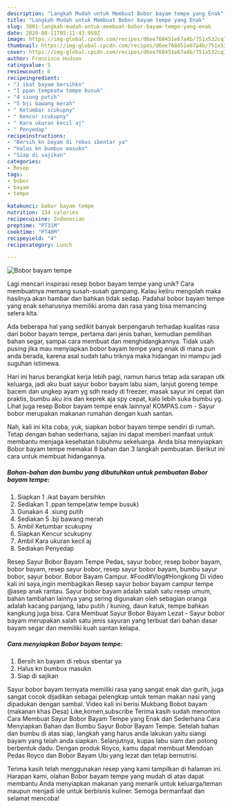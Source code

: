 ```yaml
---
description: "Langkah Mudah untuk Membuat Bobor bayam tempe yang Enak"
title: "Langkah Mudah untuk Membuat Bobor bayam tempe yang Enak"
slug: 3801-langkah-mudah-untuk-membuat-bobor-bayam-tempe-yang-enak
date: 2020-08-11T05:11:43.959Z
image: https://img-global.cpcdn.com/recipes/d6ee760451e67a4b/751x532cq70/bobor-bayam-tempe-foto-resep-utama.jpg
thumbnail: https://img-global.cpcdn.com/recipes/d6ee760451e67a4b/751x532cq70/bobor-bayam-tempe-foto-resep-utama.jpg
cover: https://img-global.cpcdn.com/recipes/d6ee760451e67a4b/751x532cq70/bobor-bayam-tempe-foto-resep-utama.jpg
author: Francisco Hudson
ratingvalue: 5
reviewcount: 6
recipeingredient:
- "1 ikat bayam bersihkn"
- "1 ppan tempeatw tempe busuk"
- "4 siung putih"
- "5 bji bawang merah"
- " Ketumbar scukupny"
- " Kencur scukupny"
- " Kara ukuran kecil aj"
- " Penyedap"
recipeinstructions:
- "Bersih kn bayam di rebus sbentar ya"
- "Halus kn bumbux masukn"
- "Siap di sajikan"
categories:
- Resep
tags:
- bobor
- bayam
- tempe

katakunci: bobor bayam tempe 
nutrition: 134 calories
recipecuisine: Indonesian
preptime: "PT31M"
cooktime: "PT40M"
recipeyield: "4"
recipecategory: Lunch

---
```



![Bobor bayam tempe](https://img-global.cpcdn.com/recipes/d6ee760451e67a4b/751x532cq70/bobor-bayam-tempe-foto-resep-utama.jpg)

Lagi mencari inspirasi resep bobor bayam tempe yang unik? Cara membuatnya memang susah-susah gampang. Kalau keliru mengolah maka hasilnya akan hambar dan bahkan tidak sedap. Padahal bobor bayam tempe yang enak seharusnya memiliki aroma dan rasa yang bisa memancing selera kita.

Ada beberapa hal yang sedikit banyak berpengaruh terhadap kualitas rasa dari bobor bayam tempe, pertama dari jenis bahan, kemudian pemilihan bahan segar, sampai cara membuat dan menghidangkannya. Tidak usah pusing jika mau menyiapkan bobor bayam tempe yang enak di mana pun anda berada, karena asal sudah tahu triknya maka hidangan ini mampu jadi suguhan istimewa.

Hari ini harus berangkat kerja lebih pagi, namun harus tetap ada sarapan utk keluarga, jadi aku buat sayur bobor bayam labu siam, lanjut goreng tempe bacem dan ungkep ayam yg sdh ready di freezer, masak sayur ini cepat dan praktis, bumbu aku iris dan keprek aja spy cepat, kalo lebih suka bumbu yg. Lihat juga resep Bobor bayam tempe enak lainnya! KOMPAS.com - Sayur bobor merupakan makanan rumahan dengan kuah santan.


Nah, kali ini kita coba, yuk, siapkan bobor bayam tempe sendiri di rumah. Tetap dengan bahan sederhana, sajian ini dapat memberi manfaat untuk membantu menjaga kesehatan tubuhmu sekeluarga. Anda bisa menyiapkan Bobor bayam tempe memakai 8 bahan dan 3 langkah pembuatan. Berikut ini cara untuk membuat hidangannya.

<!--inarticleads1-->

##### Bahan-bahan dan bumbu yang dibutuhkan untuk pembuatan Bobor bayam tempe:

1. Siapkan 1 .ikat bayam bersihkn
1. Sediakan 1 .ppan tempe(atw tempe busuk)
1. Gunakan 4 .siung putih
1. Sediakan 5 .bji bawang merah
1. Ambil  Ketumbar scukupny
1. Siapkan  Kencur scukupny
1. Ambil  Kara ukuran kecil aj
1. Sediakan  Penyedap


Resep Sayur Bobor Bayam Tempe Pedas, sayur bobor, resep bobor bayam, bobor bayam, resep sayur bobor, resep sayur bobor bayam, bumbu sayur bobor, sayur bobor. Bobor Bayam Campur. #Food#Vlog#Hongkong Di video kali ini saya,ingin membagikan Resep sayur bobor bayam campur tempe @asep anak rantau. Sayur bobor bayam adalah salah satu resep umum, bahan tambahan lainnya yang sering digunakan oleh sebagian oranga adalah kacang panjang, labu putih / kuning, daun katuk, tempe bahkan kangkung juga bisa. Cara Membuat Sayur Bobor Bayam Lezat - Sayur bobor bayam merupakan salah satu jenis sayuran yang terbuat dari bahan dasar bayam segar dan memiliki kuah santan kelapa. 

<!--inarticleads2-->

##### Cara menyiapkan Bobor bayam tempe:

1. Bersih kn bayam di rebus sbentar ya
1. Halus kn bumbux masukn
1. Siap di sajikan


Sayur bobor bayam ternyata memiliki rasa yang sangat enak dan gurih, juga sangat cocok dijadikan sebagai pelengkap untuk teman makan nasi yang dipadukan dengan sambal. Video kali ini berisi Mukbang Bobot bayam (makanan khas Desa) Like,komen,subscribe Terima kasih sudah menonton Cara Membuat Sayur Bobor Bayam Tempe yang Enak dan Sederhana Cara Menyiapkan Bahan dan Bumbu Sayur Bobor Bayam Tempe. Setelah bahan dan bumbu di atas siap, langkah yang harus anda lakukan yaitu siangi bayam yang telah anda siapkan. Selanjutnya, kupas labu siam dan potong berbentuk dadu. Dengan produk Royco, kamu dapat membuat Mendoan Pedas Royco dan Bobor Bayam Ubi yang lezat dan tetap bernutrisi. 

Terima kasih telah menggunakan resep yang kami tampilkan di halaman ini. Harapan kami, olahan Bobor bayam tempe yang mudah di atas dapat membantu Anda menyiapkan makanan yang menarik untuk keluarga/teman maupun menjadi ide untuk berbisnis kuliner. Semoga bermanfaat dan selamat mencoba!
